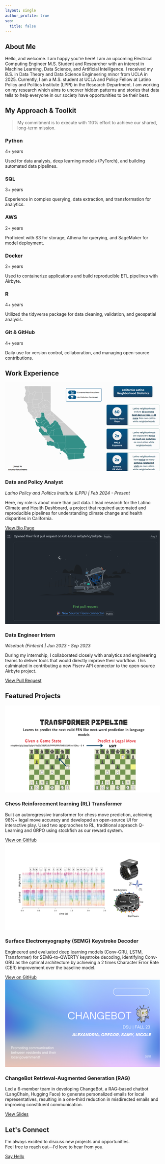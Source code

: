 ```yaml
---
layout: single
author_profile: true
seo:
  title: false 
---
```


<div id="about" class="section" >
  <h2>About Me</h2>
  <p>Hello, and welcome. I am happy you're here! I am an upcoming <span class="highlight">Electrical Computing Engineer M.S. Student and Researcher</span> with an interest in <span class="highlight">Machine Learning, Data Science, and Artificial Intelligence</span>. I received my B.S. in Data Theory and Data Science Engineering minor from UCLA in 2025. Currently, I am a M.S. student at UCLA and Policy Fellow at Latino Policy and Politics Institute (LPPI) in the Research Department. I am working on my research which aims to uncover hidden patterns and stories that data tells to help everyone in our society have opportunities to be their best.</p>
</div>

<div id="skills" class="section" data-aos="fade-up">
  <h2>My Approach & Toolkit</h2>
  <blockquote>
    <p>My commitment is to execute with 110% effort to achieve our shared, long-term mission.</p>
  </blockquote>

  <div class="interactive-skills-grid">
    <div class="skill-card">
      <i class="fab fa-python"></i>
      <h3>Python</h3>
      <p class="skill-card-years">4+ years</p>
      <p class="skill-tooltip">Used for data analysis, deep learning models (PyTorch), and building automated data pipelines.</p>
    </div>
    <div class="skill-card">
      <i class="fas fa-database"></i>
      <h3>SQL</h3>
      <p class="skill-card-years">3+ years</p>
      <p class="skill-tooltip">Experience in complex querying, data extraction, and transformation for analytics.</p>
    </div>
    <div class="skill-card">
      <i class="fab fa-aws"></i>
      <h3>AWS</h3>
      <p class="skill-card-years">2+ years</p>
      <p class="skill-tooltip">Proficient with S3 for storage, Athena for querying, and SageMaker for model deployment.</p>
    </div>
    <div class="skill-card">
      <i class="fab fa-docker"></i>
      <h3>Docker</h3>
      <p class="skill-card-years">2+ years</p>
      <p class="skill-tooltip">Used to containerize applications and build reproducible ETL pipelines with Airbyte.</p>
    </div>
    <div class="skill-card">
      <i class="fab fa-r-project"></i>
      <h3>R</h3>
      <p class="skill-card-years">4+ years</p>
      <p class="skill-tooltip">Utilized the tidyverse package for data cleaning, validation, and geospatial analysis.</p>
    </div>
    <div class="skill-card">
      <i class="fab fa-git-alt"></i>
      <h3>Git & GitHub</h3>
      <p class="skill-card-years">4+ years</p>
      <p class="skill-tooltip">Daily use for version control, collaboration, and managing open-source contributions.</p>
    </div>
  </div>
</div>

<div id="experience" class="section" data-aos="fade-up">
  <h2>Work Experience</h2>

  <div class="project-item-alternating">
    <div class="project-image">
      <a href="https://latinoclimatehealth.org/" target="_blank" rel="noopener noreferrer">
        <img src="/assets/images/lppi-dashboard.png" alt="Latino Climate and Health Dashboard" />
      </a>
    </div>
    <div class="project-details">
      <h3>Data and Policy Analyst</h3>
      <p style="font-style: italic;">Latino Policy and Politics Institute (LPPI) | Feb 2024 - Present</p>
      <p>Here, my role is about more than just data. I lead research for the Latino Climate and Health Dashboard, a project that required automated and reproducible pipelines for understanding climate change and health disparities in California.</p>
      <a href="https://latino.ucla.edu/person/samantha-alejandre/" class="btn btn--primary" target="_blank" rel="noopener noreferrer">View Bio Page</a>
    </div>
  </div>

  <div class="project-item-alternating">
    <div class="project-image">
       <a href="https://github.com/airbytehq/airbyte/pull/29304" target="_blank" rel="noopener noreferrer">
         <img src="/assets/images/airbyte-pr.png" alt="Airbyte Pull Request" />
       </a>
    </div>
    <div class="project-details">
      <h3>Data Engineer Intern</h3>
      <p style="font-style: italic;">Wisetack (Fintech) | Jun 2023 - Sep 2023</p>
      <p>During my internship, I collaborated closely with analytics and engineering teams to deliver tools that would directly improve their workflow. This culminated in contributing a new Fiserv API connector to the open-source Airbyte project.</p>
      <a href="https://github.com/airbytehq/airbyte/pull/29304" class="btn btn--primary" target="_blank" rel="noopener noreferrer">View Pull Request</a>
    </div>
  </div>
</div>

<div id="projects" class="section" data-aos="fade-up">
  <h2>Featured Projects</h2>

  <div class="project-item-alternating">
    <div class="project-image">
      <img src="/assets/images/chess-rl.png" alt="Chess RL Transformer" />
    </div>
    <div class="project-details">
      <h3>Chess Reinforcement learning (RL) Transformer</h3>
      <p>Built an autoregressive transformer for chess move prediction, achieving 98%+ legal move accuracy and developed an open-source UI for interactive play. Used two appraoches to RL, traditional appraoch Q-Learning and GRPO using stockfish as our reward system.</p>
      <a href="https://github.com/EmilGou/RL-Chess" class="btn btn--primary" target="_blank" rel="noopener noreferrer">View on GitHub</a>
    </div>
  </div>

  <div class="project-item-alternating">
    <div class="project-image">
      <img src="/assets/images/semg-keystroke.png" alt="SEMG Keystroke Decoder" />
    </div>
    <div class="project-details">
      <h3>Surface Electromyography (SEMG) Keystroke Decoder</h3>
      <p>Engineered and evaluated deep learning models (Conv-GRU, LSTM, Transformer) for SEMG-to-QWERTY keystroke decoding, identifying Conv-GRU as the optimal architecture by achieving a 2 times Character Error Rate (CER) improvement over the baseline model.</p>
      <a href="https://github.com/alejandresam/emg2qwerty" class="btn btn--primary" target="_blank" rel="noopener noreferrer">View on GitHub</a>
    </div>
  </div>

  <div class="project-item-alternating">
    <div class="project-image">
      <img src="/assets/images/changebot.png" alt="ChangeBot" />
    </div>
    <div class="project-details">
      <h3>ChangeBot Retrieval-Augmented Generation (RAG)</h3>
      <p>Led a 6-member team in developing ChangeBot, a RAG-based chatbot (LangChain, Hugging Face) to generate personalized emails for local representatives, resulting in a one-third reduction in misdirected emails and improving constituent communication.</p>
      <a href="https://www.canva.com/design/DAF1bLTsLLQ/cjCLoRAA2Tckw4SrSnQhrQ/view" class="btn btn--primary" target="_blank" rel="noopener noreferrer">View Slides</a>
    </div>
  </div>
</div>

<div class="section text-center" data-aos="fade-up">
  <h2>Let's Connect</h2>
  <p>I'm always excited to discuss new projects and opportunities.<br/>Feel free to reach out—I'd love to hear from you.</p>
  <a href="mailto:alejandresam@g.ucla.edu" class="btn btn--primary" id="cta-button">Say Hello</a>
</div>

<script>
  document.addEventListener('DOMContentLoaded', function(){
    
    // Initialize Typed.js for the site title
    var typed = new Typed('#typed-title', {
      strings: ["./run_samy", "Samantha Alejandre"],
      typeSpeed: 50,
      backSpeed: 30,
      loop: true,
      smartBackspace: true
    });

    // Initialize Animate on Scroll (AOS)
    AOS.init({
      duration: 800,
      once: true,
    });

    // --- Definitive Skill Bar Animation Logic ---
    // This script listens for the AOS animation to complete on the skills section
    // before it triggers the bar animation.
    const skillsSection = document.querySelector('#skills');
    
    // Create an Observer to watch when the element becomes visible
    const observer = new IntersectionObserver(entries => {
      entries.forEach(entry => {
        if (entry.isIntersecting) {
          const progressBars = document.querySelectorAll('.skill-progress');
          progressBars.forEach(bar => {
            const progress = bar.getAttribute('data-progress');
            bar.style.width = progress;
          });
          observer.unobserve(entry.target); // Stop observing once animated
        }
      });
    }, { threshold: 0.5 }); // Trigger when 50% of the element is visible

    observer.observe(skillsSection);
  });
</script>